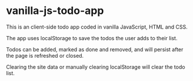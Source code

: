# vanilla-js-todo-app

This is an client-side todo app coded in vanilla JavaScript, HTML and CSS.

The app uses localStorage to save the todos the user adds to their list.

Todos can be added, marked as done and removed, and will persist after the page is refreshed or closed.

Clearing the site data or manually clearing localStorage will clear the todo list.
